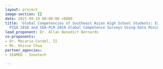 ```yaml
---
layout: project
image-section: []
date: 2021-08-18 00:00:00 +0800
title: 'Global Competencies of Southeast Asian High School Students: Exploring the
  PISA 2018 and SEA-PLM 2019 Global Competence Surveys Using Data Mining Approaches'
lead_proponent: Dr. Allan Benedict Bernardo
co-proponents:
- Dr. Macario Cordel, II
- Ms. Unisse Chua
partner_agencies:
- SEAMEO - Innotech

---
```

